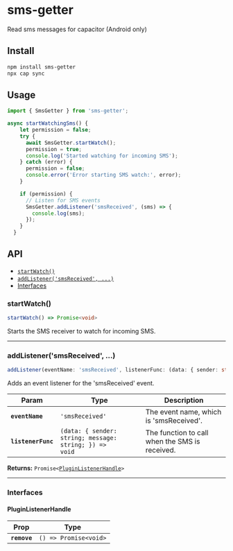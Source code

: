 # sms-getter

Read sms messages for capacitor (Android only)

## Install

```bash
npm install sms-getter
npx cap sync
```

## Usage

```typescript
import { SmsGetter } from 'sms-getter';

async startWatchingSms() {
    let permission = false;
    try {
      await SmsGetter.startWatch();
      permission = true;
      console.log('Started watching for incoming SMS');
    } catch (error) {
      permission = false;
      console.error('Error starting SMS watch:', error);
    }

    if (permission) {
      // Listen for SMS events
      SmsGetter.addListener('smsReceived', (sms) => {
        console.log(sms);
      });
    }
  }
```

## API

<docgen-index>

- [`startWatch()`](#startwatch)
- [`addListener('smsReceived', ...)`](#addlistenersmsreceived-)
- [Interfaces](#interfaces)

</docgen-index>

<docgen-api>
<!--Update the source file JSDoc comments and rerun docgen to update the docs below-->

### startWatch()

```typescript
startWatch() => Promise<void>
```

Starts the SMS receiver to watch for incoming SMS.

---

### addListener('smsReceived', ...)

```typescript
addListener(eventName: 'smsReceived', listenerFunc: (data: { sender: string; message: string; }) => void) => Promise<PluginListenerHandle>
```

Adds an event listener for the 'smsReceived' event.

| Param              | Type                                                                 | Description                                    |
| ------------------ | -------------------------------------------------------------------- | ---------------------------------------------- |
| **`eventName`**    | <code>'smsReceived'</code>                                           | The event name, which is 'smsReceived'.        |
| **`listenerFunc`** | <code>(data: { sender: string; message: string; }) =&gt; void</code> | The function to call when the SMS is received. |

**Returns:** <code>Promise&lt;<a href="#pluginlistenerhandle">PluginListenerHandle</a>&gt;</code>

---

### Interfaces

#### PluginListenerHandle

| Prop         | Type                                      |
| ------------ | ----------------------------------------- |
| **`remove`** | <code>() =&gt; Promise&lt;void&gt;</code> |

</docgen-api>
